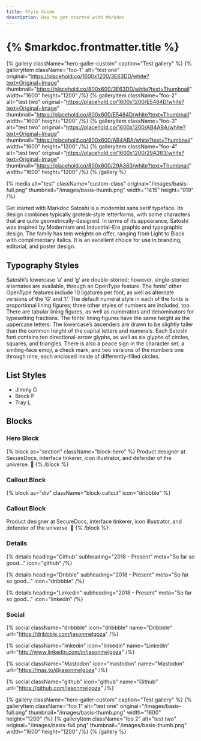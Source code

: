 ```yaml
---
title: Style Guide
description: How to get started with Markdoc
---
```


# {% $markdoc.frontmatter.title %}

{% gallery className="hero-galler-custom" caption="Test gallery" %}
{% galleryItem
  className="foo-1"
  alt="test one"
  original="https://placehold.co/1600x1200/3E63DD/white?text=Original+Image"
  thumbnail="https://placehold.co/800x600/3E63DD/white?text=Thumbnail"
  width="1600"
  height="1200"
/%}
{% galleryItem
  className="foo-2"
  alt="test two"
  original="https://placehold.co/1600x1200/E5484D/white?text=Original+Image"
  thumbnail="https://placehold.co/800x600/E5484D/white?text=Thumbnail"
  width="1600"
  height="1200"
/%}
{% galleryItem
  className="foo-3"
  alt="test two"
  original="https://placehold.co/1600x1200/AB4ABA/white?text=Original+Image"
  thumbnail="https://placehold.co/800x600/AB4ABA/white?text=Thumbnail"
  width="1600"
  height="1200"
/%}
{% galleryItem
  className="foo-4"
  alt="test two"
  original="https://placehold.co/1600x1200/29A383/white?text=Original+Image"
  thumbnail="https://placehold.co/800x600/29A383/white?text=Thumbnail"
  width="1600"
  height="1200"
/%}
{% /gallery %}

{% media
  alt="test"
  className="custom-class"
  original="/images/basis-full.png"
  thumbnail="/images/basis-thumb.png"
  width="1415"
  height="919"
/%}

Get started with Markdoc Satoshi is a modernist sans serif typeface. Its design combines typically grotesk-style letterforms, with some characters that are quite geometrically-designed. In terms of its appearance, Satoshi was inspired by Modernism and Industrial-Era graphic and typographic design. The family has tem weights on offer, ranging from Light to Black with complimentary italics. It is an excellent choice for use in branding, editorial, and poster design.

## Typography Styles

Satoshi’s lowercase ‘a’ and ‘g’ are double-storied; however, single-storied alternates are available, through an OpenType feature. The fonts’ other OpenType features include 10 ligatures per font, as well as alternate versions of the ‘G’ and ’t’. The default numeral style in each of the fonts is proportional lining figures; three other styles of numbers are included, too. There are tabular lining figures, as well as numerators and denominators for typesetting fractions. The fonts’ lining figures have the same height as the uppercase letters. The lowercase’s ascenders are drawn to be slightly taller than the common height of the capital letters and numerals. Each Satoshi font contains ten directional-arrow glyphs, as well as six glyphs of circles, squares, and triangles. There is also a peace sign in the character set, a smiling-face emoji, a check mark, and two versions of the numbers one through nine, each enclosed inside of differently-filled circles.

## List Styles

- Jimmy G
- Brock P
- Tray L

## Blocks

### Hero Block

{% block as="section" className="block-hero" %}
Product designer at SecureDocs, interface tinkerer, icon illustrator, and defender of the universe. 🤘
{% /block %}

### Callout Block

{% block as="div" className="block-callout" icon="dribbble" %}
### Callout Block
Product designer at SecureDocs, interface tinkerer, icon illustrator, and defender of the universe. 🤘
{% /block %}

### Details

{% details
  heading="Github"
  subheading="2018 - Present"
  meta="So far so good..."
  icon="github"
/%}

{% details
  heading="Dribble"
  subheading="2018 - Present"
  meta="So far so good..."
  icon="dribbble"
/%}

{% details
  heading="Linkedin"
  subheading="2018 - Present"
  meta="So far so good..."
  icon="linkedin"
/%}

### Social

{% social
  className="dribbble"
  icon="dribbble"
  name="Dribbble"
  url="https://dribbble.com/jasonmelgoza"
/%}

{% social
  className="linkedin"
  icon="linkedin"
  name="Linkedin"
  url="http://www.linkedin.com/in/jasonmelgoza"
/%}

{% social
  className="Mastodon"
  icon="mastodon"
  name="Mastodon"
  url="https://mas.to/@jasonmelgoza"
/%}

{% social
  className="github"
  icon="github"
  name="Github"
  url="https://github.com/jasonmelgoza"
/%}


{% gallery className="hero-galler-custom" caption="Test gallery" %}
{% galleryItem
  className="foo 1"
  alt="test one"
  original="/images/basis-full.png"
  thumbnail="/images/basis-thumb.png"
  width="1600"
  height="1200"
/%}
{% galleryItem
  className="foo 2"
  alt="test two"
  original="/images/basis-full.png"
  thumbnail="/images/basis-thumb.png"
  width="1600"
  height="1200"
/%}
{% /gallery %}

